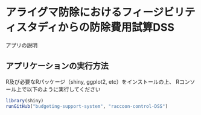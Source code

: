 # アライグマ防除におけるフィージビリティスタディからの防除費用試算DSS
アプリの説明

## アプリケーションの実行方法
R及び必要なRパッケージ（shiny, ggplot2, etc）をインストールの上、
Rコンソール上で以下のように実行してください

```R
library(shiny)
runGitHub("budgeting-support-system", "raccoon-control-DSS")
```
